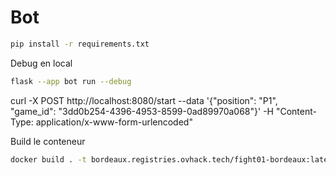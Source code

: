 # Bot

```sh
pip install -r requirements.txt
```


Debug en local

```sh
flask --app bot run --debug
```

curl -X POST http://localhost:8080/start --data '{"position": "P1", "game_id": "3dd0b254-4396-4953-8599-0ad89970a068"}' -H "Content-Type: application/x-www-form-urlencoded"

Build le conteneur

```sh
docker build . -t bordeaux.registries.ovhack.tech/fight01-bordeaux:latest
```
